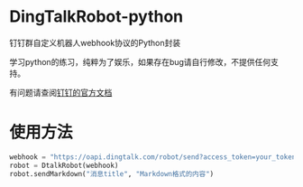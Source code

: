 # DingTalkRobot-python
钉钉群自定义机器人webhook协议的Python封装

学习python的练习，纯粹为了娱乐，如果存在bug请自行修改，不提供任何支持。

有问题请查阅[钉钉的官方文档](https://open-doc.dingtalk.com/docs/doc.htm?spm=a219a.7629140.0.0.z5MWoh&treeId=257&articleId=105735&docType=1)

# 使用方法
```python
webhook = "https://oapi.dingtalk.com/robot/send?access_token=your_token"
robot = DtalkRobot(webhook)
robot.sendMarkdown("消息title", "Markdown格式的内容")
```
